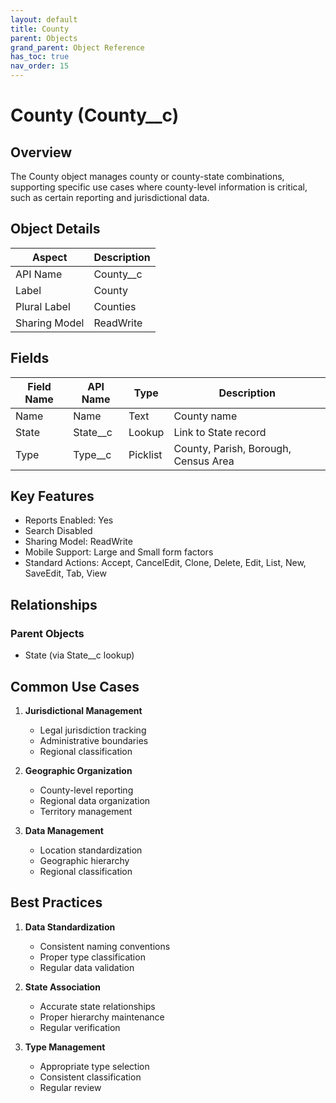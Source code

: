 ```yaml
---
layout: default
title: County
parent: Objects
grand_parent: Object Reference
has_toc: true
nav_order: 15
---
```


# County (County__c)

## Overview

The County object manages county or county-state combinations, supporting specific use cases where county-level information is critical, such as certain reporting and jurisdictional data.

## Object Details

| Aspect | Description |
|--------|-------------|
| API Name | County__c |
| Label | County |
| Plural Label | Counties |
| Sharing Model | ReadWrite |

## Fields

| Field Name | API Name | Type | Description |
|------------|----------|------|-------------|
| Name | Name | Text | County name |
| State | State__c | Lookup | Link to State record |
| Type | Type__c | Picklist | County, Parish, Borough, Census Area |

## Key Features

- Reports Enabled: Yes
- Search Disabled
- Sharing Model: ReadWrite
- Mobile Support: Large and Small form factors
- Standard Actions: Accept, CancelEdit, Clone, Delete, Edit, List, New, SaveEdit, Tab, View

## Relationships

### Parent Objects
- State (via State__c lookup)

## Common Use Cases

1. **Jurisdictional Management**
   - Legal jurisdiction tracking
   - Administrative boundaries
   - Regional classification

2. **Geographic Organization**
   - County-level reporting
   - Regional data organization
   - Territory management

3. **Data Management**
   - Location standardization
   - Geographic hierarchy
   - Regional classification

## Best Practices

1. **Data Standardization**
   - Consistent naming conventions
   - Proper type classification
   - Regular data validation

2. **State Association**
   - Accurate state relationships
   - Proper hierarchy maintenance
   - Regular verification

3. **Type Management**
   - Appropriate type selection
   - Consistent classification
   - Regular review